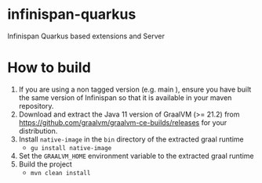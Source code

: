# infinispan-quarkus
Infinispan Quarkus based extensions and Server

# How to build

1. If you are using a non tagged version (e.g. main
   ), ensure you have built
the same version of Infinispan so that it is available in your maven repository.
2. Download and extract the Java 11 version of GraalVM (>= 21.2) from
https://github.com/graalvm/graalvm-ce-builds/releases
for your distribution.
3. Install `native-image` in the `bin` directory of the extracted graal
runtime
   * `gu install native-image`
4. Set the `GRAALVM_HOME` environment variable to the extracted
graal runtime
5. Build the project
   * `mvn clean install`
